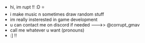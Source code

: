 - hi, im rupt !! :D ⭐
- i make music n sometimes draw random stuff
- im really insterested in game development
- u can contact me on discord if needed --->> @corrupt_gmav
- call me whatever u want (pronouns)
- :] !!

<!---
corrupt-GMAV/corrupt-GMAV is a ✨ special ✨ repository because its `README.md` (this file) appears on your GitHub profile.
You can click the Preview link to take a look at your changes.
--->
